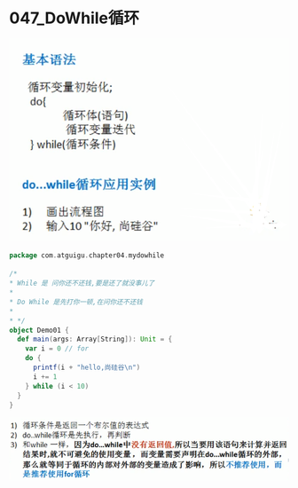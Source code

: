 # 047_DoWhile循环

![image-20210324100708108](047_DoWhile%E5%BE%AA%E7%8E%AF/image-20210324100708108.png)

```scala
package com.atguigu.chapter04.mydowhile

/*
* While 是 问你还不还钱,要是还了就没事儿了
* 
* Do While 是先打你一顿,在问你还不还钱
* 
* */
object Demo01 {
  def main(args: Array[String]): Unit = {
    var i = 0 // for
    do {
      printf(i + "hello,尚硅谷\n")
      i += 1
    } while (i < 10)
  }
}

```

![image-20210324100901705](047_DoWhile%E5%BE%AA%E7%8E%AF/image-20210324100901705.png)